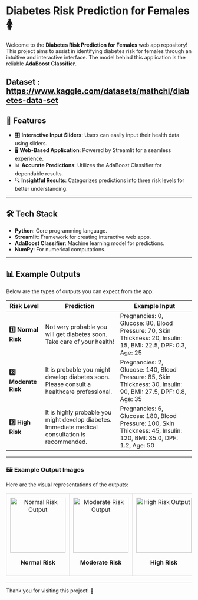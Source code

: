 # Diabetes Risk Prediction for Females 🚺

Welcome to the **Diabetes Risk Prediction for Females** web app repository! This project aims to assist in identifying diabetes risk for females through an intuitive and interactive interface. The model behind this application is the reliable **AdaBoost Classifier**.

Dataset : https://www.kaggle.com/datasets/mathchi/diabetes-data-set
---

## 🌟 Features

- 🎛️ **Interactive Input Sliders**: Users can easily input their health data using sliders.
- 🖥️ **Web-Based Application**: Powered by Streamlit for a seamless experience.
- 📊 **Accurate Predictions**: Utilizes the AdaBoost Classifier for dependable results.
- 🔍 **Insightful Results**: Categorizes predictions into three risk levels for better understanding.
---

## 🛠️ Tech Stack

- **Python**: Core programming language.
- **Streamlit**: Framework for creating interactive web apps.
- **AdaBoost Classifier**: Machine learning model for predictions.
- **NumPy**: For numerical computations.

---


## 📊 Example Outputs

Below are the types of outputs you can expect from the app:

| **Risk Level**      | **Prediction**                                                                 | **Example Input**                                                                                                   |
|---------------------|-------------------------------------------------------------------------------|-------------------------------------------------------------------------------------------------------------------|
| **1️⃣ Normal Risk** | Not very probable you will get diabetes soon. Take care of your health!       | Pregnancies: 0, Glucose: 80, Blood Pressure: 70, Skin Thickness: 20, Insulin: 15, BMI: 22.5, DPF: 0.3, Age: 25     |
| **2️⃣ Moderate Risk** | It is probable you might develop diabetes soon. Please consult a healthcare professional. | Pregnancies: 2, Glucose: 140, Blood Pressure: 85, Skin Thickness: 30, Insulin: 90, BMI: 27.5, DPF: 0.8, Age: 35    |
| **3️⃣ High Risk**    | It is highly probable you might develop diabetes. Immediate medical consultation is recommended. | Pregnancies: 6, Glucose: 180, Blood Pressure: 100, Skin Thickness: 45, Insulin: 120, BMI: 35.0, DPF: 1.2, Age: 50 |

---

### 🖼️ Example Output Images

Here are the visual representations of the outputs:
<table style="width: 100%; border-collapse: collapse;">
  <tr>
    <td style="text-align: center; padding: 10px; border: 1px solid #ddd;">
      <img src="https://github.com/user-attachments/assets/571bd35f-534c-4338-ae31-1ed8f89b95e2" alt="Normal Risk Output" title="Normal Risk" style="width: 150px;">
      <p><strong>Normal Risk</strong></p>
    </td>
    <td style="text-align: center; padding: 10px; border: 1px solid #ddd;">
      <img src="https://github.com/user-attachments/assets/1cd8f338-8027-43f2-842d-5207563f9a13" alt="Moderate Risk Output" title="Moderate Risk" style="width: 150px;">
      <p><strong>Moderate Risk</strong></p>
    </td>
    <td style="text-align: center; padding: 10px; border: 1px solid #ddd;">
      <img src="https://github.com/user-attachments/assets/68a47b7e-6d31-4f06-8a25-157a4bf0d7c7" alt="High Risk Output" title="High Risk" style="width: 150px;">
      <p><strong>High Risk</strong></p>
    </td>
  </tr>
</table>


---

Thank you for visiting this project! 🚀
